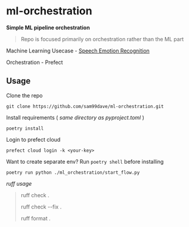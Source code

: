 # ml-orchestration
**Simple ML pipeline orchestration**

> Repo is focused primarily on orchestration rather than the ML part

Machine Learning Usecase - [Speech Emotion Recognition](https://data-flair.training/blogs/python-mini-project-speech-emotion-recognition/)

Orchestration - Prefect

## Usage

Clone the repo

`git clone https://github.com/sam99dave/ml-orchestration.git`

Install requirements ( *same directory as pyproject.toml* )

`poetry install`

Login to prefect cloud

`prefect cloud login -k <your-key>`

Want to create separate env? Run `poetry shell` before installing

`poetry run python ./ml_orchestration/start_flow.py`

*ruff usage*

> ruff check .
> 
> ruff check --fix .
>
> ruff format .








